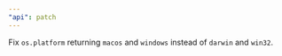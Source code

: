 ```yaml
---
"api": patch
---
```


Fix `os.platform` returning `macos` and `windows` instead of `darwin` and `win32`.
